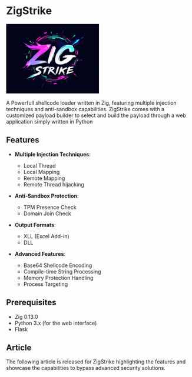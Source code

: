 # ZigStrike

<img src="https://github.com/0xsp-SRD/0xsp.com/blob/main/images/3e209efa-4228-4119-b9dc-590a0aa183cb.jpeg" width=50% height=50%>


A Powerfull shellcode loader written in Zig, featuring multiple injection techniques and anti-sandbox capabilities. ZigStrike comes with a customized payload builder to select and build the payload through a web application simply written in Python 

## Features

- **Multiple Injection Techniques**:
  - Local Thread 
  - Local Mapping
  - Remote Mapping
  - Remote Thread hijacking

- **Anti-Sandbox Protection**:
  - TPM Presence Check
  - Domain Join Check

- **Output Formats**:
  - XLL (Excel Add-in)
  - DLL

- **Advanced Features**:
  - Base64 Shellcode Encoding
  - Compile-time String Processing
  - Memory Protection Handling
  - Process Targeting

## Prerequisites

- Zig 0.13.0
- Python 3.x (for the web interface)
- Flask

## Article 

The following article is released for ZigStrike highlighting the features and showcase the capabilities to bypass advanced security solutions. 


